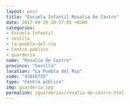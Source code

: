```yaml
---
layout: post
title: "Escuela Infantil Rosalía De Castro"
date: 2017-09-20 20:57:05 +0200
categories:
- Escuela Infantil
- sevilla
- la-puebla-del-rio
- Centro público
- guarderia
name: "Rosalía De Castro"
province: "Sevilla"
location: "La Puebla del Rio"
code: "41016735"
type: "Centro público"
img: guarderia.jpg
permalink: /guarderias/rosalia-de-castro.html
---
```

